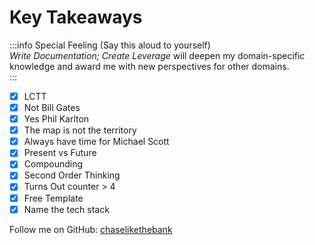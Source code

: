 # Key Takeaways

:::info Special Feeling (Say this aloud to yourself)  
*Write Documentation; Create Leverage* will deepen my domain-specific knowledge and award me with new perspectives for other domains.  
:::

- [x] LCTT  
- [x] Not Bill Gates  
- [x] Yes Phil Karlton  
- [x] The map is not the territory  
- [x] Always have time for Michael Scott  
- [x] Present vs Future  
- [x] Compounding  
- [x] Second Order Thinking  
- [x] Turns Out counter > 4  
- [x] Free Template
- [x] Name the tech stack

Follow me on GitHub: [chaselikethebank](https://github.com/chaselikethebank)